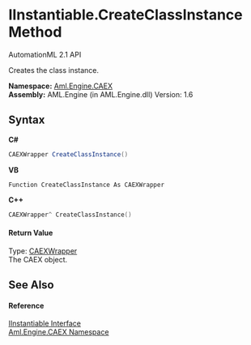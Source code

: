# IInstantiable.CreateClassInstance Method 
AutomationML 2.1 API 

Creates the class instance.

**Namespace:**&nbsp;<a href="N_Aml_Engine_CAEX">Aml.Engine.CAEX</a><br />**Assembly:**&nbsp;AML.Engine (in AML.Engine.dll) Version: 1.6

## Syntax

**C#**<br />
``` C#
CAEXWrapper CreateClassInstance()
```

**VB**<br />
``` VB
Function CreateClassInstance As CAEXWrapper
```

**C++**<br />
``` C++
CAEXWrapper^ CreateClassInstance()
```


#### Return Value
Type: <a href="T_Aml_Engine_CAEX_CAEXWrapper">CAEXWrapper</a><br />The CAEX object.

## See Also


#### Reference
<a href="T_Aml_Engine_CAEX_IInstantiable">IInstantiable Interface</a><br /><a href="N_Aml_Engine_CAEX">Aml.Engine.CAEX Namespace</a><br />